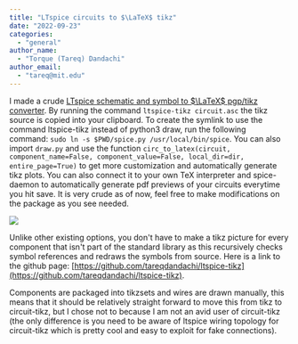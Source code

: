 ```yaml
---
title: "LTspice circuits to $\LaTeX$ tikz"
date: "2022-09-23"
categories: 
  - "general"
author_name: 
  - "Torque (Tareq) Dandachi"
author_email: 
  - "tareq@mit.edu"
---
```


I made a crude [LTspice schematic and symbol to $\LaTeX$ pgp/tikz converter](https://github.com/tareqdandachi/ltspice-tikz). By running the command `ltspice-tikz circuit.asc` the tikz source is copied into your clipboard. To create the symlink to use the command ltspice-tikz instead of python3 draw, run the following command: `sudo ln -s $PWD/spice.py /usr/local/bin/spice`. You can also import `draw.py` and use the function `circ_to_latex(circuit, component_name=False, component_value=False, local_dir=dir, entire_page=True)` to get more customization and automatically generate tikz plots. You can also connect it to your own TeX interpreter and spice-daemon to automatically generate pdf previews of your circuits everytime you hit save. It is very crude as of now, feel free to make modifications on the package as you see needed.

![](images/Screen-Shot-2022-09-23-at-2.46.44-PM.png)

Unlike other existing options, you don't have to make a tikz picture for every component that isn't part of the standard library as this recursively checks symbol references and redraws the symbols from source. Here is a link to the github page: [https://github.com/tareqdandachi/ltspice-tikz](https://github.com/tareqdandachi/ltspice-tikz).

Components are packaged into tikzsets and wires are drawn manually, this means that it should be relatively straight forward to move this from tikz to circuit-tikz, but I chose not to because I am not an avid user of circuit-tikz (the only difference is you need to be aware of ltspice wiring topology for circuit-tikz which is pretty cool and easy to exploit for fake connections).
